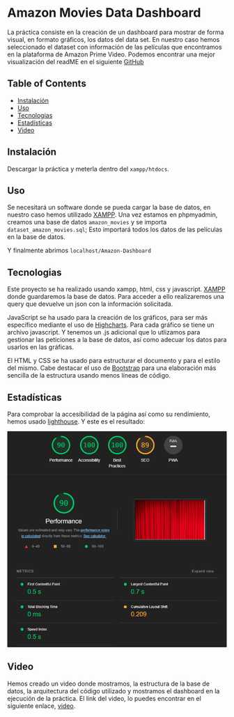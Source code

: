 # Amazon Movies Data Dashboard

La práctica consiste en la creación de un dashboard para mostrar de forma visual, en formato gráficos, los datos del data set.
En nuestro caso hemos seleccionado el dataset con información de las películas que encontramos en la plataforma de Amazon Prime Video. Podemos encontrar
una mejor visualización del readME en el siguiente [GitHub](https://github.com/KuTo28/Amazon-Dashboard)

## Table of Contents

- [Instalación](#instalacion)
- [Uso](#uso)
- [Tecnologias](#tecnologias)
- [Estadísticas](#estadisticas)
- [Video](#video)

## Instalación

Descargar la práctica y meterla dentro del `xampp/htdocs`.

## Uso

Se necesitará un software donde se pueda cargar la base de datos, en nuestro caso hemos utilizado [XAMPP](https://www.apachefriends.org/download.html). 
Una vez estamos en phpmyadmin, creamos una base de datos `amazon_movies` y se importa `dataset_amazon_movies.sql`; Esto importará todos los datos de las películas en la base de datos.

Y finalmente abrimos `localhost/Amazon-Dashboard` 

## Tecnologias

Este proyecto se ha realizado usando xampp, html, css y javascript. [XAMPP](https://www.apachefriends.org/download.html) donde guardaremos la base de datos. Para acceder a ello realizaremos una query que devuelve un json con la información solicitada.

JavaScript se ha usado para la creación de los gráficos, para ser más específico mediante el uso de [Highcharts](https://www.highcharts.com/). Para cada gráfico se tiene un archivo javascript. Y tenemos un .js adicional que lo utlizamos para gestionar
las peticiones a la base de datos, así como adecuar los datos para usarlos en las gráficas.

El HTML y CSS se ha usado para estructurar el documento y para el estilo del mismo. Cabe destacar el uso de [Bootstrap](https://getbootstrap.com/) para una elaboración más sencilla de la estructura usando menos líneas de código.

## Estadísticas

Para comprobar la accesibilidad de la página así como su rendimiento, hemos usado [lighthouse](https://web.dev/performance-scoring/). Y este es el resultado:

![Ligthouse score](src/img/Analisis.PNG)

## Video

Hemos creado un video donde mostramos, la estructura de la base de datos, la arquitectura del código utilizado y mostramos el dashboard en la ejecución de la práctica.
El link del video, lo puedes encontrar en el siguiente enlace, [video](https://www.youtube.com/).